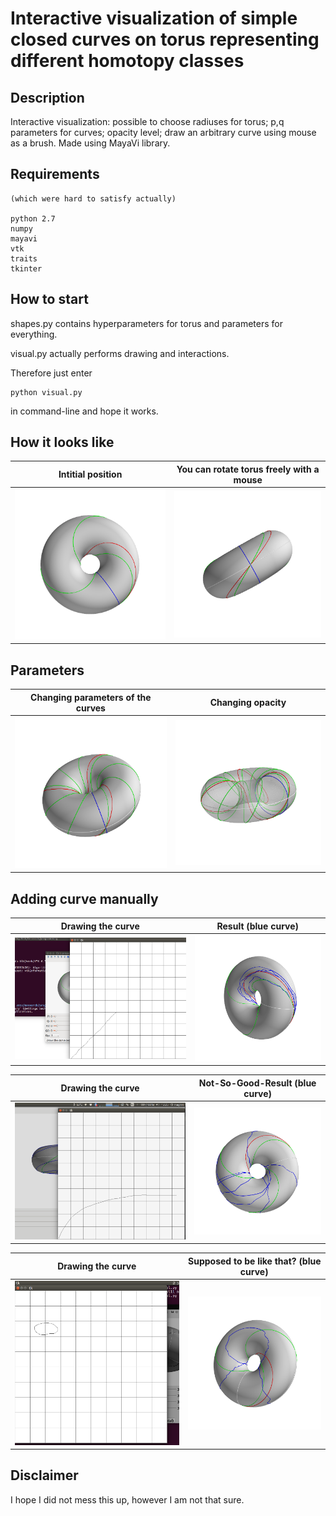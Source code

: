 # Interactive visualization of simple closed curves on torus representing different homotopy classes

## Description
Interactive visualization: possible to choose radiuses for torus;  p,q parameters for curves; opacity level; draw an arbitrary curve using mouse as a brush. Made using MayaVi library.

## Requirements
```
(which were hard to satisfy actually)

python 2.7
numpy
mayavi
vtk
traits
tkinter
```

## How to start
shapes.py contains hyperparameters for torus and parameters for everything.

visual.py actually performs drawing and interactions.

Therefore just enter
```
python visual.py
```
in command-line and hope it works.


## How it looks like

Intitial position             |  You can rotate torus freely with a mouse
:-------------------------:|:-------------------------:
![](https://github.com/ttaggg/torus/blob/master/images/snapshot.png)  |  ![](https://github.com/ttaggg/torus/blob/master/images/snapshot1.png)


## Parameters

Changing parameters of the curves             |  Changing opacity
:-------------------------:|:-------------------------:
![](https://github.com/ttaggg/torus/blob/master/images/snapshot2.png)  |  ![](https://github.com/ttaggg/torus/blob/master/images/snapshot3.png)


## Adding curve manually

  Drawing the curve    |  Result (blue curve)
:-------------------------:|:-------------------------:
![](https://github.com/ttaggg/torus/blob/master/images/tksnap1.png)  |  ![](https://github.com/ttaggg/torus/blob/master/images/snapshot5.png)


  Drawing the curve    |  Not-So-Good-Result (blue curve)
:-------------------------:|:-------------------------:
![](https://github.com/ttaggg/torus/blob/master/images/tksnap2.png)  |  ![](https://github.com/ttaggg/torus/blob/master/images/snapshot6.png)


  Drawing the curve    |  Supposed to be like that? (blue curve)
:-------------------------:|:-------------------------:
![](https://github.com/ttaggg/torus/blob/master/images/tksnap3.png)  |  ![](https://github.com/ttaggg/torus/blob/master/images/snapshot7.png)


## Disclaimer
I hope I did not mess this up, however I am not that sure.
